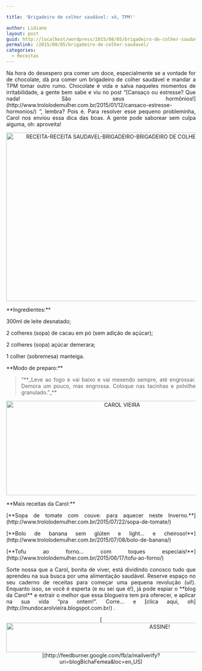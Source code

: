 ```yaml
---

title: 'Brigadeiro de colher saudável: xô, TPM!'

author: Lidiane
layout: post
guid: http://localhost/wordpress/2015/08/05/brigadeiro-de-colher-saudavel/
permalink: /2015/08/05/brigadeiro-de-colher-saudavel/
categories:
  - Receitas
---
```

<p align="justify">
  Na hora do desespero pra comer um doce, especialmente se a vontade for de chocolate, dá pra comer um brigadeiro de colher saudável e mandar a TPM tomar outro rumo. Chocolate é vida e salva naqueles momentos de irritabilidade, a gente bem sabe e viu no post “[Cansaço ou estresse? Que nada! São seus hormônios!](http://www.trololodemulher.com.br/2015/01/12/cansaco-estresse-hormonios/) ”, lembra? Pois é. Para resolver esse pequeno probleminha, Carol nos enviou essa dica das boas. A gente pode saborear sem culpa alguma, oh: aproveita!
</p>

<p align="center">
  <a href="http://www.trololodemulher.com.br/blog/wp-content/uploads/2015/07/RECEITA-RECEITA-SAUDAVEL-BRIGADEIRO-BRIGADEIRO-DE-COLHER-BRIGADEIRO-DE-COLHER-SAUDAVEL.jpg"><img class="alignnone size-full wp-image-11209" src="http://www.trololodemulher.com.br/blog/wp-content/uploads/2015/07/RECEITA-RECEITA-SAUDAVEL-BRIGADEIRO-BRIGADEIRO-DE-COLHER-BRIGADEIRO-DE-COLHER-SAUDAVEL.jpg" alt="RECEITA-RECEITA SAUDAVEL-BRIGADEIRO-BRIGADEIRO DE COLHER-BRIGADEIRO DE COLHER SAUDAVEL" width="800" height="448" /></a>
</p>

<p align="justify">
  **Ingredientes:**
</p>

<p align="justify">
  300ml de leite desnatado;
</p>

<p align="justify">
  2 colheres (sopa) de cacau em pó (sem adição de açúcar);
</p>

<p align="justify">
  2 colheres (sopa) açúcar demerara;
</p>

<p align="justify">
  1 colher (sobremesa) manteiga.
</p>

<p align="justify">
  **Modo de preparo:**
</p>

> <p align="justify">
>   “**_Leve ao fogo e vai baixo e vai mexendo sempre, até engrossar. Demora um pouco, mas engrossa. Coloque nas tacinhas e polvilhe granulado.”_**
> </p>

<p align="center">
  <a href="http://www.trololodemulher.com.br/blog/wp-content/uploads/2014/07/CAROL-VIEIRA.png"><img class="alignnone size-full wp-image-10204" src="http://www.trololodemulher.com.br/blog/wp-content/uploads/2014/07/CAROL-VIEIRA.png" alt="CAROL VIEIRA" width="600" height="251" /></a>
</p>

<p align="justify">
  **Mais receitas da Carol:**
</p>

<p align="justify">
  [**Sopa de tomate com couve: para aquecer neste Inverno.**](http://www.trololodemulher.com.br/2015/07/22/sopa-de-tomate/) 
</p>

<p align="justify">
  [**Bolo de banana sem glúten e light… e cheiroso!**](http://www.trololodemulher.com.br/2015/07/08/bolo-de-banana/) 
</p>

<p align="justify">
  [**Tofu ao forno… com toques especiais!**](http://www.trololodemulher.com.br/2015/06/17/tofu-ao-forno/) 
</p>

<p align="justify">
  Sorte nossa que a Carol, bonita de viver, está dividindo conosco tudo que aprendeu na sua busca por uma alimentação saudável. Reserve espaço no seu caderno de receitas para começar uma pequena revolução (ui!). Enquanto isso, se você é esperta (e eu sei que é!), já pode espiar o **blog da Carol** e extrair o melhor que essa blogueira tem pra oferecer, e aplicar na sua vida “pra ontem!”. Corre… e [clica aqui, oh](http://mundocarolvieira.blogspot.com.br/) .
</p>

<p align="center">
  [<img class="alignnone size-full wp-image-10439" src="http://www.trololodemulher.com.br/blog/wp-content/uploads/2014/09/ASSINE.png" alt="ASSINE!" width="800" height="78" />](http://feedburner.google.com/fb/a/mailverify?uri=blogBichaFemea&loc=en_US) 
</p>

<p align="justify">